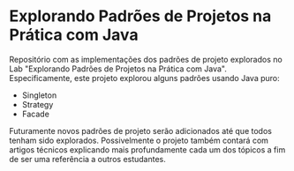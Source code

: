 # Explorando Padrões de Projetos na Prática com Java

Repositório com as implementações dos padrões de projeto explorados no Lab "Explorando Padrões de Projetos na Prática com Java". Especificamente, este projeto explorou alguns padrões usando Java puro:
- Singleton
- Strategy
- Facade

Futuramente novos padrões de projeto serão adicionados até que todos tenham sido explorados. Possivelmente o projeto também contará com artigos técnicos explicando mais profundamente cada um dos tópicos a fim de ser uma referência a outros estudantes.

